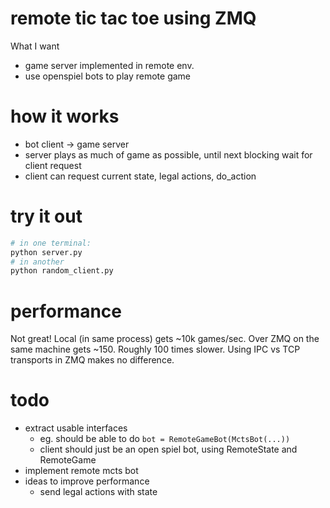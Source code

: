 # remote tic tac toe using ZMQ

What I want
- game server implemented in remote env.
- use openspiel bots to play remote game

# how it works
- bot client -> game server
- server plays as much of game as possible, until next blocking wait for client
  request
- client can request current state, legal actions, do_action

# try it out
```sh
# in one terminal:
python server.py
# in another
python random_client.py
```

# performance
Not great! Local (in same process) gets ~10k games/sec. Over ZMQ on the same
machine gets ~150. Roughly 100 times slower. Using IPC vs TCP transports in ZMQ
makes no difference.


# todo
- extract usable interfaces
  - eg. should be able to do `bot = RemoteGameBot(MctsBot(...))`
  - client should just be an open spiel bot, using RemoteState and RemoteGame
- implement remote mcts bot
- ideas to improve performance
  - send legal actions with state
